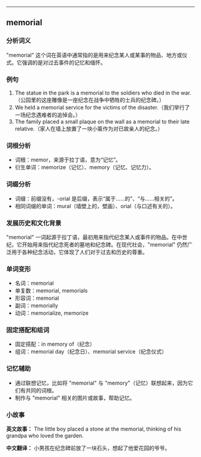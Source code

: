 
---------------
## memorial
### 分析词义
"memorial" 这个词在英语中通常指的是用来纪念某人或某事的物品、地方或仪式。它强调的是对过去事件的记忆和缅怀。

### 例句
1. The statue in the park is a memorial to the soldiers who died in the war.（公园里的这座雕像是一座纪念在战争中牺牲的士兵的纪念碑。）
2. We held a memorial service for the victims of the disaster.（我们举行了一场纪念遇难者的追悼会。）
3. The family placed a small plaque on the wall as a memorial to their late relative.（家人在墙上放置了一块小匾作为对已故亲人的纪念。）

### 词根分析
- 词根：memor，来源于拉丁语，意为“记忆”。
- 衍生单词：memorize（记忆）、memory（记忆、记忆力）。

### 词缀分析
- 词缀：前缀没有，-orial 是后缀，表示“属于……的”、“与……相关的”。
- 相同词缀的单词：mural（墙壁上的，壁画）、orial（与口述有关的）。

### 发展历史和文化背景
"memorial" 一词起源于拉丁语，最初用来指代纪念某人或事件的物品。在中世纪，它开始用来指代纪念死者的墓地和纪念碑。在现代社会，"memorial" 仍然广泛用于各种纪念活动，它体现了人们对于过去和历史的尊重。

### 单词变形
- 名词：memorial
- 单复数：memorial, memorials
- 形容词：memorial
- 副词：memorially
- 动词：memorialize, memorize

### 固定搭配和组词
- 固定搭配：in memory of（纪念）
- 组词：memorial day（纪念日）、memorial service（纪念仪式）

### 记忆辅助
- 通过联想记忆，比如将 "memorial" 与 "memory"（记忆）联想起来，因为它们有共同的词根。
- 制作与 "memorial" 相关的图片或故事，帮助记忆。

### 小故事
**英文故事：**
The little boy placed a stone at the memorial, thinking of his grandpa who loved the garden.

**中文翻译：**
小男孩在纪念碑前放了一块石头，想起了他爱花园的爷爷。


